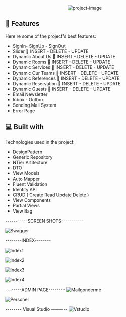 <p align="center"><img src="https://socialify.git.ci/serkanky/Asp.Net-Core-Api---Rapid-Api---Api-Consume/image?font=Bitter&amp;name=1&amp;owner=1&amp;pattern=Charlie%20Brown&amp;theme=Light" alt="project-image"></p>

  
  
<h2>🧐 Features</h2>

Here're some of the project's best features:

*   SignIn- SignUp - SignOut
*   Slider 💫 INSERT - DELETE - UPDATE
*   Dynamic About Us 💫 INSERT - DELETE - UPDATE
*   Dynamic Rooms 💫 INSERT - DELETE - UPDATE
*   Dynamic Services 💫 INSERT - DELETE - UPDATE
*   Dynamic Our Teams 💫 INSERT - DELETE - UPDATE
*   Dynamic References 💫 INSERT - DELETE - UPDATE
*   Dynamic Reservation 💫 INSERT - DELETE - UPDATE
*   Dynamic Guests 💫 INSERT - DELETE - UPDATE
*   Email Newsletter
*   Inbox - Outbox
*   Sending Mail System
*   Error Page

  
  
<h2>💻 Built with</h2>

Technologies used in the project:

*   DesignPattern
*   Generic Repository
*   NTier Artitecture
*   DTO
*   View Models
*   Auto Mapper
*   Fluent Validation
*   Identity API
*   CRUD ( Create Read Update Delete )
*   View Components
*   Partial Views
*   View Bag

-----------SCREEN SHOTS-----------

![Swagger](https://user-images.githubusercontent.com/124188116/230732242-42e34159-4815-4c0e-b562-87ff0c315ccc.png)

--------INDEX--------

![Index1](https://user-images.githubusercontent.com/124188116/230732246-a10b29fc-ef8a-469e-b7fa-1ae2d3a45ab1.png)

![Index2](https://user-images.githubusercontent.com/124188116/230732250-7c49f119-748b-44d0-ae98-e0c87c0601dc.png)

![Index3](https://user-images.githubusercontent.com/124188116/230732254-5f1ae520-638f-46c6-be9c-bdf9202ab3f2.png)

![Index4](https://user-images.githubusercontent.com/124188116/230732258-450ed0f4-c93a-4afe-9321-560acae837dd.png)

--------ADMIN PAGE--------
![Mailgonderme](https://user-images.githubusercontent.com/124188116/230732260-3a78eb92-a4db-49df-8b0e-0223cd0c6d08.png)

![Personel](https://user-images.githubusercontent.com/124188116/230732265-eda8e38e-a95e-4813-950f-de66de2f3d4f.png)

-------- Visual Studio --------
![Vstudio](https://user-images.githubusercontent.com/124188116/230732349-4dad6267-4a1a-4253-ae19-9917b2ac5b13.png)



